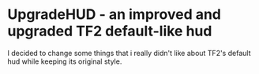 # UpgradeHUD - an improved and upgraded TF2 default-like hud
 I decided to change some things that i really didn't like about TF2's default hud while keeping its original style.
